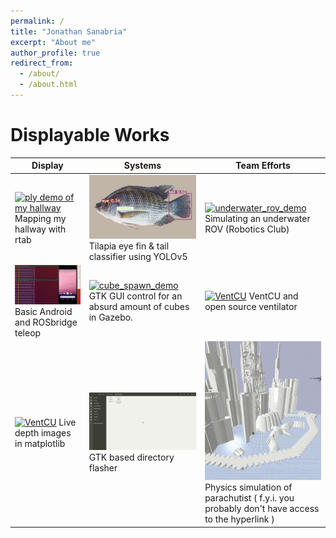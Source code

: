 ```yaml
---
permalink: /
title: "Jonathan Sanabria"
excerpt: "About me"
author_profile: true
redirect_from: 
  - /about/
  - /about.html
---
```


Displayable Works
======

Display |  Systems | Team Efforts
---|---|---
 [![ply demo of my hallway](https://raw.githubusercontent.com/1hada/mostly_local_kinect_rtab/main/media/my_hallway_pointcloud.gif)](https://github.com/1hada/mostly_local_kinect_rtab ) Mapping my hallway with rtab          |                  [![tilapia_eye_fin_tail_classifier](https://raw.githubusercontent.com/1hada/tilapia_eye_fin_tail_classifier/main/media/h_006.jpeg)](https://github.com/1hada/tilapia_eye_fin_tail_classifier ) Tilapia eye fin & tail classifier using YOLOv5 |                        [![underwater_rov_demo](https://raw.githubusercontent.com/columbia-university-robotics/mate-rov-simulation/media/mate_rov_demo.gif)](https://github.com/columbia-university-robotics/mate-rov-simulation ) Simulating an underwater ROV (Robotics Club)
  [![teleop_demo](https://raw.githubusercontent.com/1hada/android_rosbridge_teleop/master/android-rosbridge-teleop-demo.gif)](https://github.com/1hada/android_rosbridge_teleop) Basic Android and ROSbridge teleop               |                      [![cube_spawn_demo](https://raw.githubusercontent.com/1hada/spawn_urdf_cube_matrix/master/cube_matrix_100x100.gif)](https://github.com/1hada/spawn_urdf_cube_matrix ) GTK GUI control for an absurd amount of cubes in Gazebo.                   |                 [![VentCU](https://codahosted.io/docs/d-L_kqhYtz/blobs/bl-fndmkqYdiR/300b3bc30169d60210dc88a1d161de606ff32226dde4b66c57f2b8eb333664097e616abb3d26181d1d1feb748209763825f82b009fea88342da40067c1f332f16d02ae586390732f9fdc3a554825e87fedb6bad936bbc87691b7f8b7540ff77c0ae601c3)](https://github.com/VentCU/bbwtb ) VentCU and open source ventilator    
  [![VentCU](https://raw.githubusercontent.com/1hada/live_depth_map_to_matplotlib/main/depth2plt.gif)](https://github.com/1hada/live_depth_map_to_matplotlib ) Live depth images in matplotlib                |                    [![Directory_flasher_demo](https://raw.githubusercontent.com/1hada/Directory_Flasher/master/Directory_Flasher_Demo.gif)](https://github.com/1hada/Directory_Flasher) GTK based directory flasher             |                   [![pybullet_version_demo](images/cargo_drop.gif)](https://colab.research.google.com/drive/1LZz0DCDRDmYDY17S29cmLXXEJlf8ob0n) Physics simulation of parachutist ( f.y.i. you probably don't have access to the hyperlink )
